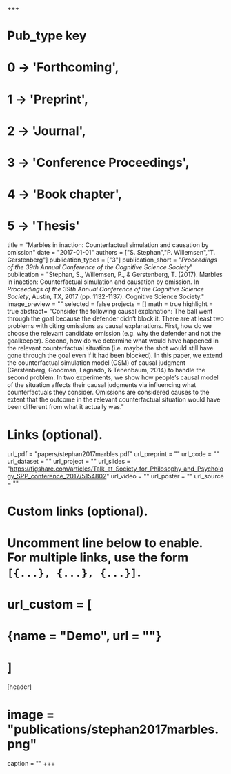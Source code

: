+++
# Pub_type key
# 0 -> 'Forthcoming',
# 1 -> 'Preprint',
# 2 -> 'Journal',
# 3 -> 'Conference Proceedings',
# 4 -> 'Book chapter',
# 5 -> 'Thesis'

title = "Marbles in inaction: Counterfactual simulation and causation by omission"
date = "2017-01-01"
authors = ["S. Stephan","P. Willemsen","T. Gerstenberg"]
publication_types = ["3"]
publication_short = "_Proceedings of the 39th Annual Conference of the Cognitive Science Society_"
publication = "Stephan, S., Willemsen, P., & Gerstenberg, T. (2017). Marbles in inaction: Counterfactual simulation and causation by omission. In _Proceedings of the 39th Annual Conference of the Cognitive Science Society_, Austin, TX, 2017 (pp. 1132-1137). Cognitive Science Society."
image_preview = ""
selected = false
projects = []
math = true
highlight = true
abstract= "Consider the following causal explanation: The ball went through the goal because the defender didn’t block it. There are at least two problems with citing omissions as causal explanations. First, how do we choose the relevant candidate omission (e.g. why the defender and not the goalkeeper). Second, how do we determine what would have happened in the relevant counterfactual situation (i.e. maybe the shot would still have gone through the goal even if it had been blocked). In this paper, we extend the counterfactual simulation model (CSM) of causal judgment (Gerstenberg, Goodman, Lagnado, & Tenenbaum, 2014) to handle the second problem. In two experiments, we show how people’s causal model of the situation affects their causal judgments via influencing what counterfactuals they consider. Omissions are considered causes to the extent that the outcome in the relevant counterfactual situation would have been different from what it actually was."

# Links (optional).
url_pdf = "papers/stephan2017marbles.pdf"
url_preprint = ""
url_code = ""
url_dataset = ""
url_project = ""
url_slides = "https://figshare.com/articles/Talk_at_Society_for_Philosophy_and_Psychology_SPP_conference_2017/5154802"
url_video = ""
url_poster = ""
url_source = ""

# Custom links (optional).
#   Uncomment line below to enable. For multiple links, use the form `[{...}, {...}, {...}]`.
# url_custom = [
# {name = "Demo", url = ""}
# ]

[header]
# image = "publications/stephan2017marbles.png"
caption = ""
+++